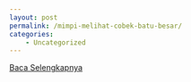 ```yaml
---
layout: post
permalink: /mimpi-melihat-cobek-batu-besar/
categories:
    - Uncategorized
---
```


[Baca Selengkapnya](/02)